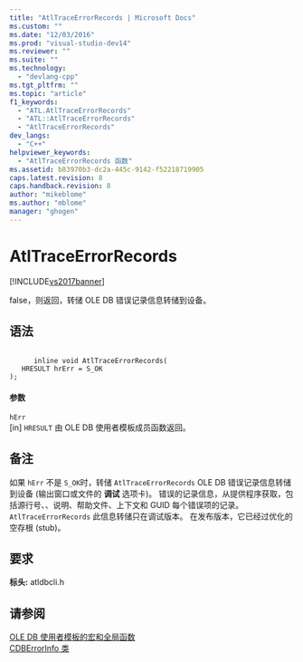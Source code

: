 ```yaml
---
title: "AtlTraceErrorRecords | Microsoft Docs"
ms.custom: ""
ms.date: "12/03/2016"
ms.prod: "visual-studio-dev14"
ms.reviewer: ""
ms.suite: ""
ms.technology: 
  - "devlang-cpp"
ms.tgt_pltfrm: ""
ms.topic: "article"
f1_keywords: 
  - "ATL.AtlTraceErrorRecords"
  - "ATL::AtlTraceErrorRecords"
  - "AtlTraceErrorRecords"
dev_langs: 
  - "C++"
helpviewer_keywords: 
  - "AtlTraceErrorRecords 函数"
ms.assetid: b83970b3-dc2a-445c-9142-f52218719905
caps.latest.revision: 8
caps.handback.revision: 8
author: "mikeblome"
ms.author: "mblome"
manager: "ghogen"
---
```

# AtlTraceErrorRecords
[!INCLUDE[vs2017banner](../../assembler/inline/includes/vs2017banner.md)]

false，则返回，转储 OLE DB 错误记录信息转储到设备。  
  
## 语法  
  
```  
  
      inline void AtlTraceErrorRecords(   
   HRESULT hrErr = S_OK    
);  
```  
  
#### 参数  
 `hErr`  
 \[in\] `HRESULT` 由 OLE DB 使用者模板成员函数返回。  
  
## 备注  
 如果 `hErr` 不是 `S_OK`时，转储 `AtlTraceErrorRecords` OLE DB 错误记录信息转储到设备 \(输出窗口或文件的 **调试** 选项卡\)。  错误的记录信息，从提供程序获取，包括源行号、、说明、帮助文件、上下文和 GUID 每个错误项的记录。  `AtlTraceErrorRecords` 此信息转储只在调试版本。  在发布版本，它已经过优化的空存根 \(stub\)。  
  
## 要求  
 **标头:** atldbcli.h  
  
## 请参阅  
 [OLE DB 使用者模板的宏和全局函数](../../data/oledb/macros-and-global-functions-for-ole-db-consumer-templates.md)   
 [CDBErrorInfo 类](../../data/oledb/cdberrorinfo-class.md)